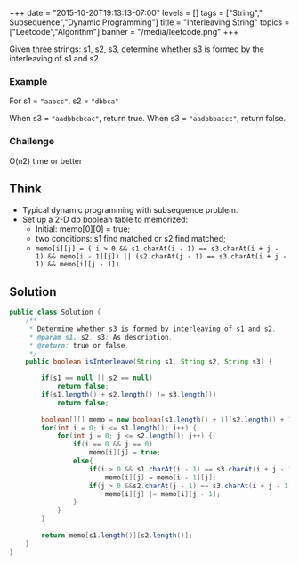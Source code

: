 +++
date = "2015-10-20T19:13:13-07:00"
levels = []
tags = ["String"," Subsequence","Dynamic Programming"]
title = "Interleaving String"
topics = ["Leetcode","Algorithm"]
banner = "/media/leetcode.png"
+++

Given three strings: s1, s2, s3, determine whether s3 is formed by the interleaving of s1 and s2.

<!--more-->

### Example
For s1 = `"aabcc"`, s2 = `"dbbca"`

When s3 = `"aadbbcbcac"`, return true.
When s3 = `"aadbbbaccc"`, return false.

### Challenge
O(n2) time or better

## Think
- Typical dynamic programming with subsequence problem.
- Set up a 2-D dp boolean table to memorized:
	- Initial: memo[0][0] = true;
	- two conditions: s1 find matched or s2 find matched;
	- `memo[i][j] = ( i > 0 && s1.charAt(i - 1) == s3.charAt(i + j - 1) && memo[i - 1][j]) || (s2.charAt(j - 1) == s3.charAt(i + j - 1) && memo[i][j - 1])`

## Solution
```java
public class Solution {
    /**
     * Determine whether s3 is formed by interleaving of s1 and s2.
     * @param s1, s2, s3: As description.
     * @return: true or false.
     */
    public boolean isInterleave(String s1, String s2, String s3) {

        if(s1 == null || s2 == null)
            return false;
        if(s1.length() + s2.length() != s3.length())
            return false;
            
        boolean[][] memo = new boolean[s1.length() + 1][s2.length() + 1];
        for(int i = 0; i <= s1.length(); i++) {
            for(int j = 0; j <= s2.length(); j++) {
                if(i == 0 && j == 0)
                    memo[i][j] = true;
                else{
                    if(i > 0 && s1.charAt(i - 1) == s3.charAt(i + j - 1))
                        memo[i][j] = memo[i - 1][j];
                    if(j > 0 &&s2.charAt(j - 1) == s3.charAt(i + j - 1))
                        memo[i][j] |= memo[i][j - 1];
                }
            }
        }
        
        return memo[s1.length()][s2.length()];
    }
}
```